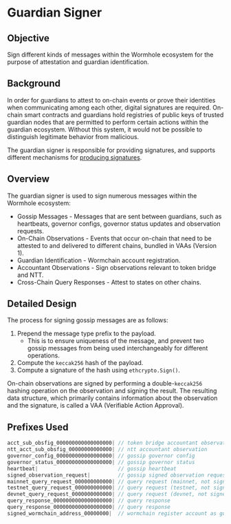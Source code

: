 # Guardian Signer

## Objective

Sign different kinds of messages within the Wormhole ecosystem for the purpose of attestation and guardian identification.

## Background

In order for guardians to attest to on-chain events or prove their identities when communicating among each other, digital signatures are required. On-chain smart contracts and guardians hold registries of public keys of trusted guardian nodes that are permitted to perform certain actions within the guardian ecosystem. Without this system, it would not be possible to distinguish legitimate behavior from malicious.

The guardian signer is responsible for providing signatures, and supports different mechanisms for [producing signatures](../docs/guardian_signer.md).

## Overview

The guardian signer is used to sign numerous messages within the Wormhole ecosystem:

* Gossip Messages - Messages that are sent between guardians, such as heartbeats, governor configs, governor status updates and observation requests.
* On-Chain Observations - Events that occur on-chain that need to be attested to and delivered to different chains, bundled in VAAs (Version 1).
* Guardian Identification - Wormchain account registration.
* Accountant Observations - Sign observations relevant to token bridge and NTT. 
* Cross-Chain Query Responses - Attest to states on other chains.

## Detailed Design

The process for signing gossip messages are as follows:

1. Prepend the message type prefix to the payload.
    - This is to ensure uniqueness of the message, and prevent two gossip messages from being used interchangeably for different operations.
2. Compute the `keccak256` hash of the payload.
3. Compute a signature of the hash using `ethcrypto.Sign()`.

On-chain observations are signed by performing a double-`keccak256` hashing operation on the observation and signing the result. The resulting data structure, which primarily contains information about the observation and the signature, is called a VAA (Verifiable Action Approval). 

## Prefixes Used

<!-- cspell:disable -->

```go
acct_sub_obsfig_000000000000000000| // token bridge accountant observation
ntt_acct_sub_obsfig_00000000000000| // ntt accountant observation
governor_config_000000000000000000| // gossip governor config
governor_status_000000000000000000| // gossip governor status
heartbeat|                          // gossip heartbeat
signed_observation_request|         // gossip signed observation request
mainnet_query_request_000000000000| // query request (mainnet, not signed by guardian)
testnet_query_request_000000000000| // query request (testnet, not signed by guardian)
devnet_query_request_0000000000000| // query request (devnet, not signed by guardian)
query_response_0000000000000000000| // query response
query_response_0000000000000000000| // query response
signed_wormchain_address_00000000|  // wormchain register account as guardian
```

<!-- cspell:enable -->
